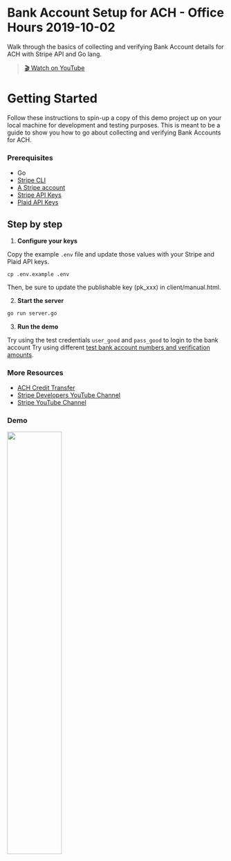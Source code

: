# Bank Account Setup for ACH - Office Hours 2019-10-02

Walk through the basics of collecting and verifying Bank Account details for
ACH with Stripe API and Go lang.

> [🎬 Watch on YouTube](https://www.youtube.com/watch?v=_1EX-DrikoA&list=PLy1nL-pvL2M6IYfRCmhOPcyC70zJqFoCs&index=3&t=0s)

# Getting Started

Follow these instructions to spin-up a copy of this demo project up on your
local machine for development and testing purposes. This is meant to be a guide
to show you how to go about collecting and verifying Bank Accounts for ACH.

### Prerequisites
* Go
* [Stripe CLI](https://github.com/stripe/stripe-cli/)
* [A Stripe account](https://dashboard.stripe.com/register)
* [Stripe API Keys](https://stripe.com/docs/keys)
* [Plaid API Keys](https://dashboard.plaid.com/overview/sandbox)

## Step by step

1. **Configure your keys**

Copy the example `.env` file and update those values with your Stripe and Plaid API keys.

```
cp .env.example .env
```

Then, be sure to update the publishable key (pk_xxx) in client/manual.html.

2. **Start the server**

```sh
go run server.go
```

3. **Run the demo**

Try using the test credentials `user_good` and `pass_good` to login to the bank account
Try using different [test bank account numbers and verification amounts](https://stripe.com/docs/ach#testing-ach).


### More Resources
* [ACH Credit Transfer](https://stripe.com/docs/sources/ach-credit-transfer)
* [Stripe Developers YouTube Channel](https://www.youtube.com/channel/UCd1HAa7hlN5SCQjgCcGnsxw)
* [Stripe YouTube Channel](https://www.youtube.com/channel/UCM1guA1E-RHLO2OyfQPOkEQ)

### Demo

<img src="./demo.gif" width="50%">
